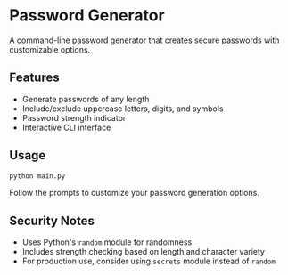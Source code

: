 # Password Generator

A command-line password generator that creates secure passwords with customizable options.

## Features

- Generate passwords of any length
- Include/exclude uppercase letters, digits, and symbols
- Password strength indicator
- Interactive CLI interface

## Usage

```bash
python main.py
```

Follow the prompts to customize your password generation options.

## Security Notes

- Uses Python's `random` module for randomness
- Includes strength checking based on length and character variety
- For production use, consider using `secrets` module instead of `random`

